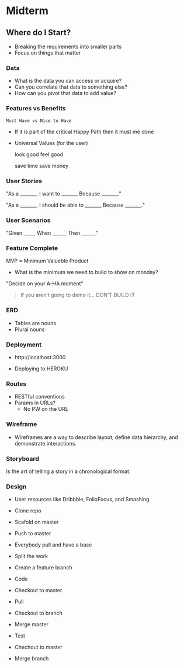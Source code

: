 # Midterm

## Where do I Start?

* Breaking the requirements into smaller parts
* Focus on things that matter

### Data

* What is the data you can access or acquire?
* Can you correlate that data to something else?
* How can you pivot that data to add value?

### Features vs Benefits

`Must Have vs Nice to Have`

* If it is part of the critical Happy Path then it must me done
* Universal Values (for the user)

  look good           feel good


  save time           save money

### User Stories

"As a _______,
  I want to _______
    Because _______."


"As a _______,
  I should be able to _______
    Because _______."

### User Scenarios

"Given _____
  When ______
    Then ______"

### Feature Complete

MVP = Minimum Valueble Product

* What is the minimum we need to build to show on monday?

"Decide on your A-HA moment"

> If you aren't going to demo it... DON'T BUILD IT

### ERD

* Tables are nouns
* Plural nouns

### Deployment

* http://localhost:3000

* Deploying to HEROKU


### Routes

* RESTful conventions
* Params in URLs?
  - No PW on the URL

### Wireframe

* Wireframes are a way to describe layout, define data hierarchy, and demonstrate interactions.

### Storyboard

Is the art of telling a story in a chronological format.

### Design

* User resources like Dribbble, FolioFocus, and Smashing

* Clone repo
* Scafold on master
* Push to master
* Everybody pull and have a base
* Split the work
* Create a feature branch
* Code
* Checkout to master
* Pull
* Checkout to branch
* Merge master
* Test
* Chechout to master
* Merge branch


